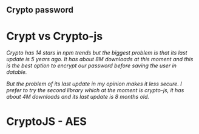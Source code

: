 ## Crypto password

# Crypt vs Crypto-js
_Crypto has 14 stars in npm trends but the biggest problem is that its last update is 5 years ago. It has about 8M downloads at this moment and this is the best option to encrypt our password before saving the user in datable._

_But the problem of its last update in my opinion makes it less secure. I prefer to try the second library which at the moment is crypto-js, it has about 4M downloads and its last update is 8 months old._

# CryptoJS - AES

